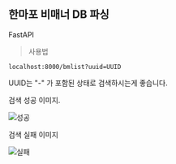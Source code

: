 ## 한마포 비매너 DB 파싱

FastAPI

> 사용법

```localhost:8000/bmlist?uuid=UUID```

UUID는 "-" 가 포함된 상태로 검색하시는게 좋습니다.

검색 성공 이미지.

![성공](https://github.com/simnple/bmlist/blob/main/img1.png?raw=true)

검색 실패 이미지

![실패](https://github.com/simnple/bmlist/blob/main/img2.png?raw=true)
